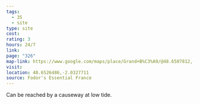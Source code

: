 ```yaml
---
tags:
  - 3S
  - site
type: site
cost: 
rating: 3
hours: 24/7
link: 
page: "326"
map-link: https://www.google.com/maps/place/Grand+B%C3%A9/@48.6507812,-2.0328277,16.75z/data=!4m9!1m2!2m1!1sIle+du+Grand+Be!3m5!1s0x480e81108e42eaff:0x77708cb622cebe72!8m2!3d48.6522005!4d-2.0331258!16s%2Fm%2F02q_gj2?entry=ttu&g_ep=EgoyMDI0MDkxNS4wIKXMDSoASAFQAw%3D%3D
visit: 
location: 48.6526486,-2.0327711
source: Fodor's Essential France
---
```

Can be reached by a causeway at low tide.